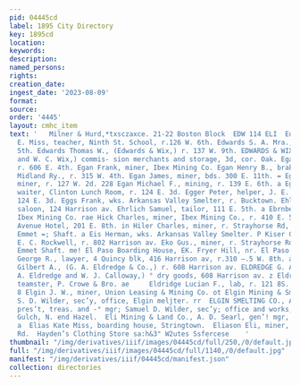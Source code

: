 ```yaml
---
pid: 04445cd
label: 1895 City Directory
key: 1895cd
location: 
keywords: 
description: 
named_persons: 
rights: 
creation_date: 
ingest_date: '2023-08-09'
format: 
source: 
order: '4445'
layout: cmhc_item
text: '   Milner & Hurd,*txsczaxce. 21-22 Boston Block  EDW 114 ELI  Edwards Sadie
  E. Miss, teacher, Ninth St. School, r.126 W. 6th. Edwards S. A. Mra., r. 225 E.
  5th. Edwards Thomas W., (Edwards & Wix,) r. 137 W. 9th. EDWARDS & WIX, (T. W. Edwards
  and W. C. Wix,) commis- sion merchants and storage, 3d, cor. Oak. Egan Dennis, miner,
  r. 606 E. 4th. Egan Frank, miner, Ibex Mining Co. Egan Henry B., brakeman, Colo.
  Midland Ry., r. 315 W. 4th. Egan James, miner, bds. 300 E. 11th. = Egan Joseph,
  miner, r. 127 W. 2d. 228 Egan Michael F., mining, r. 139 E. 6th. a Egger Christ,
  waiter, Clinton Lunch Room, r. 124 E. 3d. Egger Peter, helper, J. E. Miller, r.
  124 E. 3d. Eggs Frank, wks. Arkansas Valley Smelter, r. Bucktown. Ehler George E.,
  saloon, 124 Harrison av. Ehrlich Samuel, tailor, 111 E. 5th. a Ebrnberg A., miner,
  Ibex Mining Co. rae Hick Charles, miner, Ibex Mining Co., r. 410 E. 5th. . Highth
  Avenue Hotel, 201 E. 8th. in Hiler Charles, miner, r. Strayhorse Rd, ab. Robert
  Emmet =; Shaft. a Eis Herman, wks. Arkansas Valley Smelter. P Kiser Charles, carpenter,
  E. C. Rockwell, r. 802 Harrison av. Eko Gus., miner, r. Strayhorse Rd, ab. Robert
  Emmet Shaft. me! El Paso Boarding House, EK. Fryer Hill, nr. El Paso Mine. 2 Elder
  George R., lawyer, 4 Quincy blk, 416 Harrison av, r.310 —.5 W. 8th. a3 Eldredge
  Gilbert A., (G. A. Eldredge & Co.,) r. 608 Harrison av. ELDREDGE G. A. & CO., (G.
  A. Eldredge and W. J. Calloway,) ° dry goods, 608 Harrison av. z Eldridge Julius,
  teamster, P. Crowe & Bro. ae     Eldridge Lucian F., lab, r. 121 8S. Toledo av.
  8 Elgin J. W., miner, Union Leasing & Mining Co. ot Elgin Mining & Smelting Co.,
  S. D. Wilder, sec’y, office, Elgin meljter. rr  ELGIN SMELTING CO., Albert Sherwin,
  pres’t, treas. and -° mgr; Samuel D. Wilder, sec’y; office and works, Big Evans
  Gulch, N. end Hazel.  Eli Mining & Land Co., A. D. Searl, gen’! mgr, 133 E. 6th.
  a  Elias Kate Miss, boarding house, Stringtown.  Eliason Eli, miner, r. E.end Strayhorse
  Rd.  Hayden’s Clothing Store sa:h&3" W2utes Ssfercese    '
thumbnail: "/img/derivatives/iiif/images/04445cd/full/250,/0/default.jpg"
full: "/img/derivatives/iiif/images/04445cd/full/1140,/0/default.jpg"
manifest: "/img/derivatives/iiif/04445cd/manifest.json"
collection: directories
---
```


